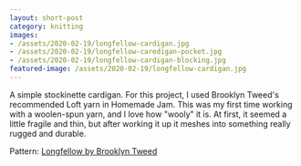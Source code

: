```yaml
---
layout: short-post
category: knitting
images: 
- /assets/2020-02-19/longfellow-cardigan.jpg
- /assets/2020-02-19/longfellow-caredigan-pocket.jpg
- /assets/2020-02-19/longfellow-cardigan-blocking.jpg
featured-image: /assets/2020-02-19/longfellow-cardigan.jpg
---
```

A simple stockinette cardigan. For this project, I used Brooklyn Tweed's recommended Loft yarn in Homemade Jam. This was my first time working with a woolen-spun yarn, and I love how "wooly" it is. At first, it seemed a little fragile and thin, but after working it up it meshes into something really rugged and durable.

Pattern: [Longfellow by Brooklyn Tweed](https://brooklyntweed.com/products/longfellow)